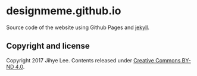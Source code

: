 # designmeme.github.io

Source code of the website using Github Pages and [jekyll][].

## Copyright and license

Copyright 2017 Jihye Lee.
Contents released under [Creative Commons BY-ND 4.0](https://creativecommons.org/licenses/by-nd/4.0/).

[jekyll]: http://jekyllrb.com/